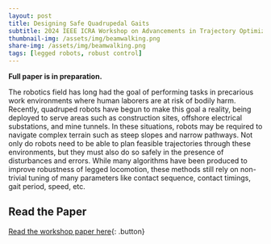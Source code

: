 ```yaml
---
layout: post
title: Designing Safe Quadrupedal Gaits
subtitle: 2024 IEEE ICRA Workshop on Advancements in Trajectory Optimization and Model Predictive Control for Legged Systems
thumbnail-img: /assets/img/beamwalking.png
share-img: /assets/img/beamwalking.png
tags: [legged robots, robust control]
---
```


<style>
  .button {
    display: inline-block;
    padding: 10px 15px;
    margin: 10px 0;
    font-size: 16px;
    color: #FFF5EE;
    background: #ED745E;
    text-decoration: none;
    border-radius: 5px;
    font-weight: 600;
    border: 2px solid #EDC75E
  }
  .button:hover { background: #ED745E; color: #FFF5EE; }
</style>

**Full paper is in preparation.**

The robotics field has long had the goal of performing tasks in precarious work environments where human laborers are at risk of bodily harm. 
Recently, quadruped robots have begun to make this goal a reality, being deployed to serve areas such as construction sites, offshore electrical substations, and mine tunnels. In these situations, robots may be required to navigate complex terrain such as steep slopes and narrow pathways. 
Not only do robots need to be able to plan feasible trajectories through these environments, but they must also do so safely in the presence of disturbances and errors. While many algorithms have been produced to improve robustness of legged locomotion, these methods still rely on non-trivial tuning of many parameters like contact sequence, contact timings, gait period, speed, etc.

## Read the Paper  
[Read the workshop paper here](https://atompc-workshop.github.io/papers/){: .button}

